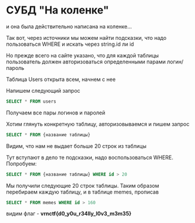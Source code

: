 # СУБД "На коленке"
и она была действительно написана на коленке...

Так вот, через источники мы можем найти подсказки, что надо пользоваться WHERE и искать через string.id ли id

Но прежде всего на сайте указано, что для каждой таблицы пользователь должен авторизоваться определенными парами логин/пароль

Таблица Users открыта всем, начнем с нее

Напишем следующий запрос
```SQL
SELECT * FROM users
```

Получаем все пары логинов и паролей

Хотим глянуть конкретную таблицу, авторизовываемся и пишем запрос
```SQL
SELECT * FROM {название таблицы}
```

Видим, что нам не выдает больше 20 строк из таблицы

Тут вступают в дело те подсказки, надо воспользоваться WHERE.
Попробуем:

```SQL
SELECT * FROM {название таблицы} WHERE id > 20
```

Мы получили следующие 20 строк таблицы. Таким образом перебираем каждую таблицу, и в таблице memes, прописав
```SQL
SELECT * FROM memes WHERE id > 160
```
видим флаг - <b>vrnctf{d0_y0u_r34lly_l0v3_m3m35}
